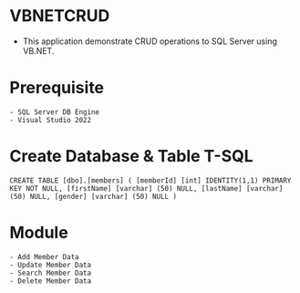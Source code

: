# VBNETCRUD
- This application demonstrate CRUD operations to SQL Server using VB.NET.

# Prerequisite
	- SQL Server DB Engine
	- Visual Studio 2022

# Create Database & Table T-SQL
`CREATE TABLE [dbo].[members] (
	[memberId] [int] IDENTITY(1,1) PRIMARY KEY NOT NULL,
	[firstName] [varchar] (50) NULL,
	[lastName] [varchar] (50) NULL,
	[gender] [varchar] (50) NULL
)`

# Module
	- Add Member Data
	- Update Member Data
	- Search Member Data
	- Delete Member Data